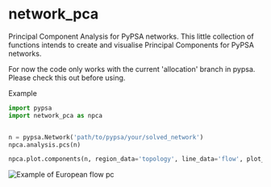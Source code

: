# network_pca

Principal Component Analysis for PyPSA networks. This little collection of functions intends to create and visualise Principal Components for PyPSA networks.  

For now the code only works with the current 'allocation' branch in pypsa. Please check this out before using. 


Example
```python
import pypsa 
import network_pca as npca


n = pypsa.Network('path/to/pypsa/your/solved_network')
npca.analysis.pcs(n)

npca.plot.components(n, region_data='topology', line_data='flow', plot_colorbar=True, figsize=(16,6), flow_quantile=0.9)

```
![Example of European flow pc](https://user-images.githubusercontent.com/19226431/46303511-4f488680-c5ac-11e8-8115-3e4887cb98ee.png)
